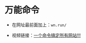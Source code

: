 # 万能命令

- 在网址最前面加上：`wn.run/`

- 视频链接：[一个命令搞定所有网站!!! ](https://mp.weixin.qq.com/s?__biz=Mzg5MTYxODU1MQ==&mid=2247486887&idx=1&sn=0bb76e4ddcaeea2cc4e827bead4ac62e&source=41#wechat_redirect)

